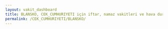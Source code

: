 ```yaml
---
layout: vakit_dashboard
title: BLANSKO, CEK_CUMHURIYETI için iftar, namaz vakitleri ve hava durumu - ilçe/eyalet seç
permalink: /CEK_CUMHURIYETI/BLANSKO/
---
```


<script type="text/javascript">
  var GLOBAL_COUNTRY = 'CEK_CUMHURIYETI';
  var GLOBAL_CITY = 'BLANSKO';
  var GLOBAL_STATE = '';
  var lat = 72;
  var lon = 21;
</script>
